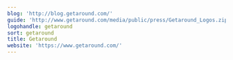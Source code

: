 ```yaml
---
blog: 'http://blog.getaround.com/'
guide: 'http://www.getaround.com/media/public/press/Getaround_Logos.zip'
logohandle: getaround
sort: getaround
title: Getaround
website: 'https://www.getaround.com/'
---
```

